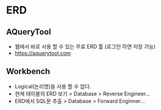# ERD

## AQueryTool
* 웹에서 바로 사용 할 수 있는 무료 ERD 툴 (로그인 하면 저장 가능)
* https://aquerytool.com

## Workbench
* Logical(논리명)을 사용 할 수 없다.
* 현재 테이블의 ERD 보기 > Database > Reverse Engineer...
* ERD에서 SQL문 추출 > Database > Forward Enginner...

